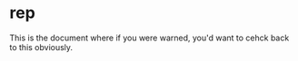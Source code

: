 rep
===


This is the document where if you were warned, you'd want to cehck back to this obviously.
